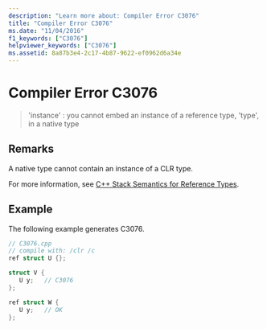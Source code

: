 ```yaml
---
description: "Learn more about: Compiler Error C3076"
title: "Compiler Error C3076"
ms.date: "11/04/2016"
f1_keywords: ["C3076"]
helpviewer_keywords: ["C3076"]
ms.assetid: 8a87b3e4-2c17-4b87-9622-ef0962d6a34e
---
```

# Compiler Error C3076

> 'instance' : you cannot embed an instance of a reference type, 'type', in a native type

## Remarks

A native type cannot contain an instance of a CLR type.

For more information, see [C++ Stack Semantics for Reference Types](../../dotnet/cpp-stack-semantics-for-reference-types.md).

## Example

The following example generates C3076.

```cpp
// C3076.cpp
// compile with: /clr /c
ref struct U {};

struct V {
   U y;   // C3076
};

ref struct W {
   U y;   // OK
};
```
